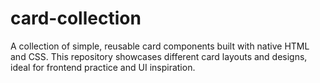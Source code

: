 # card-collection
A collection of simple, reusable card components built with native HTML and CSS. This repository showcases different card layouts and designs, ideal for frontend practice and UI inspiration.